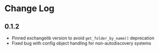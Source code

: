 # Change Log

## 0.1.2

* Pinned exchangelib version to avoid `get_folder_by_name()` deprecation
* Fixed bug with config object handling for non-autodiscovery systems
